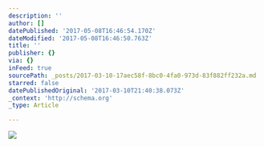 ```yaml
---
description: ''
author: []
datePublished: '2017-05-08T16:46:54.170Z'
dateModified: '2017-05-08T16:46:50.763Z'
title: ''
publisher: {}
via: {}
inFeed: true
sourcePath: _posts/2017-03-10-17aec58f-8bc0-4fa0-973d-83f882ff232a.md
starred: false
datePublishedOriginal: '2017-03-10T21:40:38.073Z'
_context: 'http://schema.org'
_type: Article

---
```

![](https://the-grid-user-content.s3-us-west-2.amazonaws.com/2b171c77-0511-4917-b470-0f90b4e3a606.jpg)